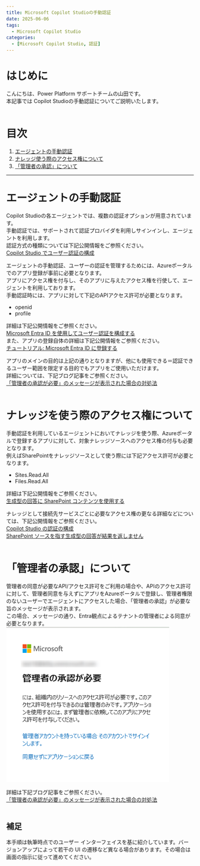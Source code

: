 ```yaml
---
title: Microsoft Copilot Studioの手動認証
date: 2025-06-06
tags:
  - Microsoft Copilot Studio
categories:
  - [Microsoft Copilot Studio, 認証]
---
```


# はじめに

こんにちは、Power Platform サポートチームの山田です。  
本記事では Copilot Studioの手動認証についてご説明いたします。  
<br>
<!-- more -->
# 目次

1. [エージェントの手動認証](#anchor-manual-auth)
1. [ナレッジ使う際のアクセス権について](#anchor-knowledge-access)
1. [「管理者の承認」について](#anchor-admin-consent)
---  



<a id='anchor-manual-auth'></a>

# エージェントの手動認証  
Copilot Studioの各エージェントでは、複数の認証オプションが用意されています。  
手動認証では、サポートされて認証プロバイダを利用しサインインし、エージェントを利用します。  
認証方式の種類については下記公開情報をご参照ください。  
[Copilot Studio でユーザー認証の構成](https://learn.microsoft.com/ja-jp/microsoft-copilot-studio/configuration-end-user-authentication#authenticate-manually)
<br> 

エージェントの手動認証、ユーザーの認証を管理するためには、Azureポータルでのアプリ登録が事前に必要となります。  
アプリにアクセス権を付与し、そのアプリに与えたアクセス権を行使して、エージェントを利用しております。  
手動認証時には、アプリに対して下記のAPIアクセス許可が必要となります。

* openid 
* profile

詳細は下記公開情報をご参照ください。  
[Microsoft Entra ID を使用してユーザー認証を構成する](https://learn.microsoft.com/ja-jp/microsoft-copilot-studio/configuration-authentication-azure-ad?tabs=fic-auth)  
また、アプリの登録自体の詳細は下記公開情報をご参照ください。  
[チュートリアル: Microsoft Entra ID に登録する](https://learn.microsoft.com/ja-jp/power-apps/developer/data-platform/walkthrough-register-app-azure-active-directory)
<br>

アプリのメインの目的は上記の通りとなりますが、他にも使用できる＝認証できるユーザー範囲を限定する目的でもアプリをご使用いただけます。  
詳細については、下記ブログ記事をご参照ください。  
[「管理者の承認が必要」のメッセージが表示された場合の対処法](https://jpazureid.github.io/blog/azure-active-directory/azure-ad-consent-framework/#4-%E7%AE%A1%E7%90%86%E8%80%85%E3%81%AE%E5%90%8C%E6%84%8F%E3%81%8C%E5%BF%85%E8%A6%81%E3%81%A8%E8%A1%A8%E7%A4%BA%E3%81%95%E3%82%8C%E3%81%9F%E9%9A%9B%E3%81%AE%E5%AF%BE%E5%87%A6%E6%B3%95)
<br><br>

<a id='anchor-knowledge-access'></a>

# ナレッジを使う際のアクセス権について  
手動認証を利用しているエージェントにおいてナレッジを使う際、Azureポータルで登録するアプリに対して、対象ナレッジソースへのアクセス権の付与も必要となります。  
例えばSharePointをナレッジソースとして使う際には下記アクセス許可が必要となります。

* Sites.Read.All  
* Files.Read.All  

詳細は下記公開情報をご参照ください。  
[生成型の回答に SharePoint コンテンツを使用する](https://learn.microsoft.com/ja-jp/microsoft-copilot-studio/nlu-generative-answers-sharepoint-onedrive)  

ナレッジとして接続先サービスごとに必要なアクセス権の更なる詳細などについては、下記公開情報をご参照ください。  
[Copilot Studio の認証の構成](https://learn.microsoft.com/ja-jp/microsoft-copilot-studio/configuration-authentication-azure-ad#configure-authentication-in-copilot-studio)  
[SharePoint ソースを指す生成型の回答が結果を返しません](https://learn.microsoft.com/ja-jp/microsoft-copilot-studio/generative-answers-sharepoint-no-response)
<br><br>

<a id='anchor-admin-consent'></a>

# 「管理者の承認」について  
管理者の同意が必要なAPI/アクセス許可をご利用の場合や、APIのアクセス許可に対して、管理者同意を与えずにアプリをAzureポータルで登録し、管理者権限のないユーザーでエージェントにアクセスした場合、「管理者の承認」が必要な旨のメッセージが表示されます。  
この場合、メッセージの通り、Entra観点によるテナントの管理者による同意が必要となります。  
![](./copilot-studio-manual-auth/ad-consent.png)  

詳細は下記ブログ記事をご参照ください。  
[「管理者の承認が必要」のメッセージが表示された場合の対処法](https://jpazureid.github.io/blog/azure-active-directory/azure-ad-consent-framework/)
<br><br>

## 補足

本手順は執筆時点でのユーザー インターフェイスを基に紹介しています。バージョンアップによって若干の UI の遷移など異なる場合があります。その場合は画面の指示に従って進めてください。
